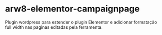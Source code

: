 # arw8-elementor-campaignpage
Plugin wordpress para estender o plugin Elementor e adicionar formatação full width nas paginas editadas pela ferramenta.

